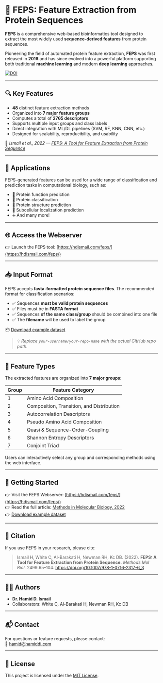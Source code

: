 # 🧬 FEPS: Feature Extraction from Protein Sequences

**FEPS** is a comprehensive web-based bioinformatics tool designed to extract the most widely used **sequence-derived features** from protein sequences. 

Pioneering the field of automated protein feature extraction, **FEPS** was first released in **2016** and has since evolved into a powerful platform supporting both traditional **machine learning** and modern **deep learning** approaches.

[![DOI](https://img.shields.io/badge/DOI-10.1007%2F978--1--0716--2317--6__3-blue)](https://doi.org/10.1007/978-1-0716-2317-6_3)

---

## 🔍 Key Features

- **48** distinct feature extraction methods  
- Organized into **7 major feature groups**  
- Computes a total of **2765 descriptors**  
- Supports multiple input groups and class labels  
- Direct integration with ML/DL pipelines (SVM, RF, KNN, CNN, etc.)  
- Designed for scalability, reproducibility, and usability  

📖 *Ismail et al., 2022 — [FEPS: A Tool for Feature Extraction from Protein Sequence](https://doi.org/10.1007/978-1-0716-2317-6_3)*

---

## 🎯 Applications

FEPS-generated features can be used for a wide range of classification and prediction tasks in computational biology, such as:

- 🧠 Protein function prediction  
- 🧬 Protein classification  
- 🧱 Protein structure prediction  
- 📍 Subcellular localization prediction  
- ➕ And many more!

---

## 🌐 Access the Webserver

👉 Launch the FEPS tool: [https://hdismail.com/feps/](https://hdismail.com/feps/)

---

## 📥 Input Format

FEPS accepts **fasta-formatted protein sequence files**. The recommended format for classification scenarios:

- ✅ Sequences **must be valid protein sequences**
- ✅ Files must be in **FASTA format**
- ✅ Sequences **of the same class/group** should be combined into one file
- ✅ The **filename** will be used to label the group

📦 [Download example dataset](https://hdismail.com/media/tutorial.zip)

> 💡 *Replace `your-username/your-repo-name` with the actual GitHub repo path.*

---

## 🧾 Feature Types

The extracted features are organized into **7 major groups**:

| Group | Feature Category |
|-------|------------------|
| 1     | Amino Acid Composition |
| 2     | Composition, Transition, and Distribution |
| 3     | Autocorrelation Descriptors |
| 4     | Pseudo Amino Acid Composition |
| 5     | Quasi & Sequence-Order-Coupling |
| 6     | Shannon Entropy Descriptors |
| 7     | Conjoint Triad |

Users can interactively select any group and corresponding methods using the web interface.

---

## 🚀 Getting Started

👉 Visit the FEPS Webserver: [https://hdismail.com/feps/](https://hdismail.com/feps/)  
👉 Read the full article: [Methods in Molecular Biology, 2022](https://doi.org/10.1007/978-1-0716-2317-6_3)  
👉 [Download example dataset](https://github.com/your-username/your-repo-name/raw/main/example_dataset.zip)

---

## 📄 Citation

If you use FEPS in your research, please cite:

> Ismail H, White C, Al-Barakati H, Newman RH, Kc DB. (2022). **FEPS: A Tool for Feature Extraction from Protein Sequence.** *Methods Mol Biol.* 2499:65–104. https://doi.org/10.1007/978-1-0716-2317-6_3

---

## 🧑‍💻 Authors

- **Dr. Hamid D. Ismail**  
- Collaborators: White C, Al-Barakati H, Newman RH, Kc DB

---

## 📬 Contact

For questions or feature requests, please contact:  
📧 [hamid@hamiddi.com](mailto:hamid@hamiddi.com)

---

## 📘 License

This project is licensed under the [MIT License](LICENSE).
